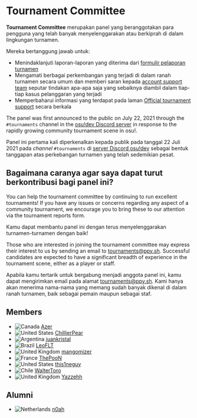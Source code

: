 # Tournament Committee

**Tournament Committee** merupakan panel yang beranggotakan para pengguna yang telah banyak menyelenggarakan atau berkiprah di dalam lingkungan turnamen.

Mereka bertanggung jawab untuk:

- Menindaklanjuti laporan-laporan yang diterima dari [formulir pelaporan turnamen](https://pif.ephemeral.ink/tournament-reports)
- Mengamati berbagai perkembangan yang terjadi di dalam ranah turnamen secara umum dan memberi saran kepada [account support team](/wiki/People/The_Team/Account_support_team) seputar tindakan apa-apa saja yang sebaiknya diambil dalam tiap-tiap kasus pelanggaran yang terjadi
- Memperbaharui informasi yang terdapat pada laman [Official tournament support](/wiki/Tournaments/Official_support) secara berkala

The panel was first announced to the public on July 22, 2021 through the `#tournaments` channel in the [osu!dev Discord server](https://discord.com/invite/ppy) in response to the rapidly growing community tournament scene in osu!.

Panel ini pertama kali diperkenalkan kepada publik pada tanggal 22 Juli 2021 pada *channel* `#tournaments` di [server Discord osu!dev](https://discord.com/invite/ppy) sebagai bentuk tanggapan atas perkebangan turnamen yang telah sedemikian pesat.

## Bagaimana caranya agar saya dapat turut berkontribusi bagi panel ini?

You can help the tournament committee by continuing to run excellent tournaments! If you have any issues or concerns regarding any aspect of a community tournament, we encourage you to bring these to our attention via the tournament reports form.

Kamu dapat membantu panel ini dengan terus menyelenggarakan turnamen-turnamen dengan baik!

Those who are interested in joining the tournament committee may express their interest to us by sending an email to [tournaments@ppy.sh](mailto:tournaments@ppy.sh). Successful candidates are expected to have a significant breadth of experience in the tournament scene, either as a player or staff. 

Apabila kamu tertarik untuk bergabung menjadi anggota panel ini, kamu dapat mengirimkan email pada alamat [tournaments@ppy.sh](mailto:tournaments@ppy.sh). Kami hanya akan menerima nama-nama yang memang sudah banyak dikenal di dalam ranah turnamen, baik sebagai pemain maupun sebagai staf.

## Members

- ![][flag_CA] [Azer](https://osu.ppy.sh/users/2155578)
- ![][flag_US] [ChillierPear](https://osu.ppy.sh/users/9501251)
- ![][flag_AR] [juankristal](https://osu.ppy.sh/users/443656)
- ![][flag_BR] [LeoFLT](https://osu.ppy.sh/users/3668779)
- ![][flag_GB] [mangomizer](https://osu.ppy.sh/users/1893718)
- ![][flag_FR] [ThePooN](https://osu.ppy.sh/users/718454)
- ![][flag_US] [this1neguy](https://osu.ppy.sh/users/1797189)
- ![][flag_CL] [WalterToro](https://osu.ppy.sh/users/5281416)
- ![][flag_GB] [Yazzehh](https://osu.ppy.sh/users/7068973)

## Alumni

- ![][flag_NL] [n0ah](https://osu.ppy.sh/users/3086393)

[flag_AR]: /wiki/shared/flag/AR.gif "Argentina"
[flag_BR]: /wiki/shared/flag/BR.gif "Brazil"
[flag_CA]: /wiki/shared/flag/CA.gif "Canada"
[flag_CL]: /wiki/shared/flag/CL.gif "Chile"
[flag_FR]: /wiki/shared/flag/FR.gif "France"
[flag_GB]: /wiki/shared/flag/GB.gif "United Kingdom"
[flag_NL]: /wiki/shared/flag/NL.gif "Netherlands"
[flag_US]: /wiki/shared/flag/US.gif "United States"
